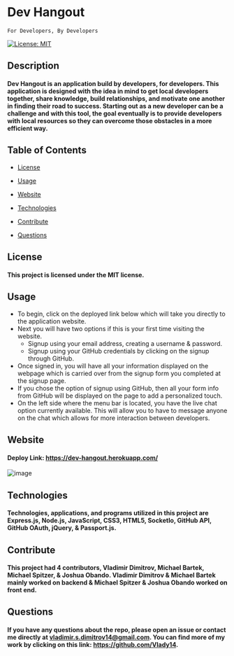 # Dev Hangout
    For Developers, By Developers

[![License: MIT](https://img.shields.io/badge/License-MIT-yellow.svg)](https://opensource.org/licenses/MIT)

## Description

#### Dev Hangout is an application build by developers, for developers. This application is designed with the idea in mind to get local developers together, share knowledge, build relationships, and motivate one another in finding their road to success. Starting out as a new developer can be a challenge and with this tool, the goal eventually is to provide developers with local resources so they can overcome those obstacles in a more efficient way.

## Table of Contents

* [License](#license)

* [Usage](#usage)

* [Website](#website)

* [Technologies](#technologies)

* [Contribute](#contribute)

* [Questions](#questions)

## License

#### This project is licensed under the MIT license.

## Usage

* To begin, click on the deployed link below which will take you directly to the application website.
* Next you will have two options if this is your first time visiting the website.
    * Signup using your email address, creating a username & password.
    * Signup using your GitHub credentials by clicking on the signup through GitHub.
* Once signed in, you will have all your information displayed on the webpage which is carried over from the signup form you completed at the signup page.
* If you chose the option of signup using GitHub, then all your form info from GitHub will be displayed on the page to add a personalized touch.
* On the left side where the menu bar is located, you have the live chat option currently available. This will allow you to have to message anyone on the chat which allows for more interaction between developers.

## Website

#### Deploy Link: https://dev-hangout.herokuapp.com/
![image](https://user-images.githubusercontent.com/71519918/102521815-ffeeb380-405a-11eb-9915-df9b50852faf.png)

## Technologies

#### Technologies, applications, and programs utilized in this project are Express.js, Node.js, JavaScript, CSS3, HTML5, SocketIo, GitHub API, GitHub OAuth, jQuery, & Passport.js.

## Contribute

#### This project had 4 contributors, Vladimir Dimitrov, Michael Bartek, Michael Spitzer, & Joshua Obando. Vladimir Dimitrov & Michael Bartek mainly worked on backend & Michael Spitzer & Joshua Obando worked on front end.

## Questions

#### If you have any questions about the repo, please open an issue or contact me directly at vladimir.s.dimitrov14@gmail.com. You can find more of my work by clicking on this link: https://github.com/Vlady14.
